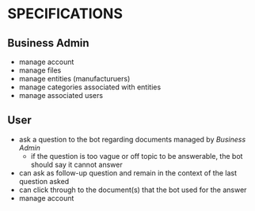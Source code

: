 # SPECIFICATIONS
## Business Admin
- manage account
- manage files
- manage entities (manufacturuers)
- manage categories associated with entities
- manage associated users
## User
- ask a question to the bot regarding documents managed by *Business Admin*
    - if the question is too vague or off topic to be answerable, the bot should say it cannot answer
- can ask as follow-up question and remain in the context of the last question asked
- can click through to the document(s) that the bot used for the answer
- manage account